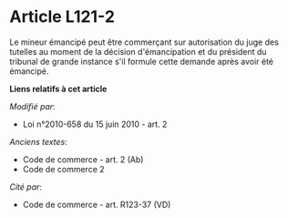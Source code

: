 # Article L121-2

Le mineur émancipé peut être commerçant sur autorisation du juge des tutelles au moment de la décision d'émancipation et du
président du tribunal de grande instance s'il formule cette demande après avoir été émancipé.

**Liens relatifs à cet article**

_Modifié par_:

  - Loi n°2010-658 du 15 juin 2010 - art. 2

_Anciens textes_:

  - Code de commerce - art. 2 (Ab)
  - Code de commerce 2

_Cité par_:

  - Code de commerce - art. R123-37 (VD)
